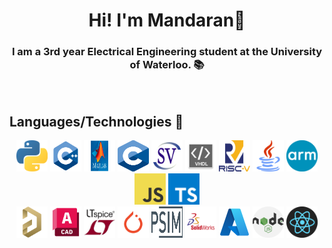 <div align='center'>
  
# Hi! I'm Mandaran👋

</div>

<div align='center'>

### I am a 3rd year Electrical Engineering student at the University of Waterloo. 📚

</div>

</br>

## Languages/Technologies 📑

<div align="center">
  
<img src="./icons/python.png" alt="python" width="50rem" height="50rem" />
<img src="./icons/cpp.png" alt="C++" width="50rem" height="50rem" />
<img src="./icons/matlab.png" alt="MATLAB" width="50rem" height="50rem" />
<img src="./icons/c.png" alt="c" width="50rem" height="50rem" />
<img src="./icons/systemverilog.png" alt="SystemVerilog" width="50rem" height="50rem" /> 
<img src="./icons/vhdl.png" alt="VHDL" width="50rem" height="50rem" />
<img src="./icons/riscv.png" alt="RISC-V" width="50rem" height="50rem" />
<img src="./icons/java.png" alt="Java" width="50rem" height="50rem" />
<img src="./icons/arm.png" alt="ARM" width="50rem" height="50rem" />
<img src="./icons/JavaScript-logo.png" alt="javascript" width="50rem" height="50rem" />
<img src="./icons/typescript.png" alt="typescript" width="50rem" height="50rem" />

<br>

<img src="./icons/altium.png" alt="Altium" width="50rem" height="50rem" />
<img src="./icons/autocad.png" alt="AutoCAD" width="50rem" height="50rem" />
<img src="./icons/ltspice.png" alt="LTSpice" width="50rem" height="50rem" />
<img src="./icons/pytorch.png" alt="pytorch" width="50rem" height="50rem" />
<img src="./icons/psim.png" alt="PSIM" width="50rem" height="50rem" />
<img src="./icons/solidworks.png" alt="SolidWorks" width="50rem" height="50rem" />
<img src="./icons/azure.png" alt="azure" width="50rem" height="50rem" />
<img src="./icons/nodejs.png" alt="node.js" width="50rem" height="50rem" />
<img src="./icons/logo-react-icon.png" alt="react.js" width="50rem" height="50rem" />

</div>

